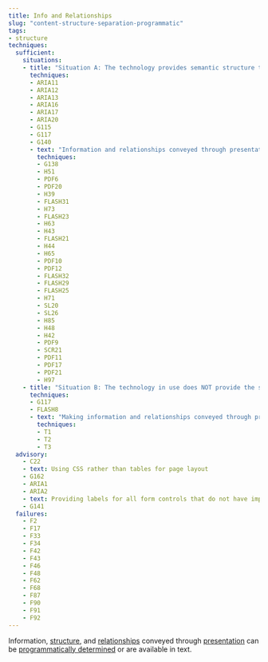 ```yaml
---
title: Info and Relationships
slug: "content-structure-separation-programmatic"
tags:
- structure
techniques:
  sufficient:
    situations:
    - title: "Situation A: The technology provides semantic structure to make information and relationships conveyed through presentation programmatically determinable:"
      techniques:
      - ARIA11
      - ARIA12
      - ARIA13
      - ARIA16
      - ARIA17
      - ARIA20
      - G115
      - G117
      - G140
      - text: "Information and relationships conveyed through presentation programmatically determinable using the following techniques:"
        techniques: 
        - G138
        - H51
        - PDF6
        - PDF20
        - H39
        - FLASH31
        - H73
        - FLASH23
        - H63
        - H43
        - FLASH21
        - H44
        - H65
        - PDF10
        - PDF12
        - FLASH32
        - FLASH29
        - FLASH25
        - H71
        - SL20
        - SL26
        - H85
        - H48
        - H42
        - PDF9
        - SCR21
        - PDF11
        - PDF17
        - PDF21
        - H97
    - title: "Situation B: The technology in use does NOT provide the semantic structure to make the information and relationships conveyed through presentation programmatically determinable:"
      techniques:
      - G117
      - FLASH8
      - text: "Making information and relationships conveyed through presentation programmatically determinable or available in text using the following techniques:"
        techniques: 
        - T1
        - T2
        - T3
  advisory:
    - C22
    - text: Using CSS rather than tables for page layout
    - G162
    - ARIA1
    - ARIA2
    - text: Providing labels for all form controls that do not have implicit labels
    - G141
  failures:
    - F2
    - F17
    - F33
    - F34
    - F42
    - F43
    - F46
    - F48
    - F62
    - F68
    - F87
    - F90
    - F91
    - F92
---
```

Information, <a href="http://www.w3.org/TR/2008/REC-WCAG20-20081211/#structuredef" class="termref">structure</a>, and <a href="http://www.w3.org/TR/2008/REC-WCAG20-20081211/#relationshipsdef" class="termref">relationships</a> conveyed through <a href="http://www.w3.org/TR/2008/REC-WCAG20-20081211/#presentationdef" class="termref">presentation</a> can be <a href="http://www.w3.org/TR/2008/REC-WCAG20-20081211/#programmaticallydetermineddef" class="termref">programmatically determined</a> or are available in text.